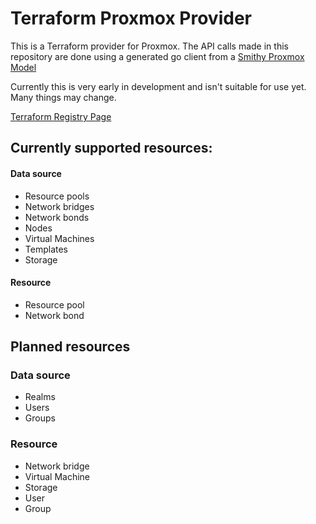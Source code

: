 # Terraform Proxmox Provider


This is a Terraform provider for Proxmox. The API calls made in this repository are done using a generated go client from a [Smithy Proxmox Model](https://github.com/awlsring/ProxmoxModel)

Currently this is very early in development and isn't suitable for use yet. Many things may change.

[Terraform Registry Page](https://registry.terraform.io/providers/awlsring/proxmox/latest)

## Currently supported resources:

#### Data source

* Resource pools
* Network bridges
* Network bonds
* Nodes
* Virtual Machines
* Templates
* Storage

#### Resource

* Resource pool
* Network bond

## Planned resources

### Data source

* Realms
* Users
* Groups

### Resource

* Network bridge
* Virtual Machine
* Storage
* User
* Group